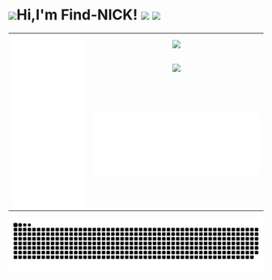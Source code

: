 <h1><img src="https://user-images.githubusercontent.com/116571277/215028669-a9c5ff78-ac58-4c72-bf96-767f331495b3.png">Hi,I'm Find-NICK!   <img src="https://img.shields.io/github/stars/Find-NICK/Find-NICK.svg" /> <img src="https://img.shields.io/github/followers/Find-NICK.svg?style=flat&label=follower" /></h1>

<!---
<img src="https://raw.githubusercontent.com/Find-NICK/Find-NICK/main/src/greetings.gif" />
--->
<table>
    <tr align="center">
        <td rowspan="3">
            <img src="https://raw.githubusercontent.com/Find-NICK/Find-NICK/main/github-metrics.svg">
        </td>
        <td>
            <img src="https://github-readme-stats.vercel.app/api?username=Find-NICK">
        </td>
    </tr>
    <tr align="center">
        <td>
            <img src="https://github-readme-stats.vercel.app/api/top-langs/?username=Find-NICK&langs_count=10">
        </td>
    </tr>
    <tr align="center">
        <td>
            <img src="https://raw.githubusercontent.com/Find-NICK/Find-NICK/main/metrics.plugin.wakatime.svg">
        </td>
    </tr>
</table>


<img src="https://raw.githubusercontent.com/Find-NICK/Find-NICK/output/github-contribution-grid-snake.svg" />




<!---
Find-NICK/Find-NICK is a ✨ special ✨ repository because its `README.md` (this file) appears on your GitHub profile.
You can click the Preview link to take a look at your changes.
--->
